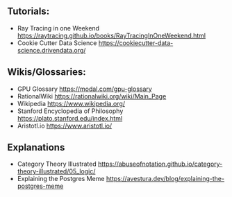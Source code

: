 
## Tutorials:
* Ray Tracing in one Weekend https://raytracing.github.io/books/RayTracingInOneWeekend.html
* Cookie Cutter Data Science https://cookiecutter-data-science.drivendata.org/

## Wikis/Glossaries:
* GPU Glossary https://modal.com/gpu-glossary
* RationalWiki https://rationalwiki.org/wiki/Main_Page
* Wikipedia https://www.wikipedia.org/
* Stanford Encyclopedia of Philosophy https://plato.stanford.edu/index.html
* Aristotl.io https://www.aristotl.io/

## Explanations
* Category Theory Illustrated https://abuseofnotation.github.io/category-theory-illustrated/05_logic/
* Explaining the Postgres Meme https://avestura.dev/blog/explaining-the-postgres-meme